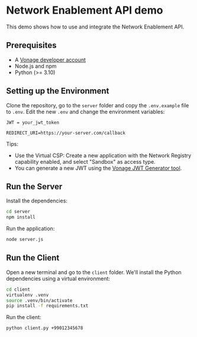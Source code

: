 # Network Enablement API demo

This demo shows how to use and integrate the Network Enablement API.

## Prerequisites

* A [Vonage developer account](https://developer.vonage.com/)
* Node.js and npm
* Python (>= 3.10)

## Setting up the Environment

Clone the repository, go to the `server` folder and copy the `.env.example` file to `.env`. Edit the new `.env` and change the environment variables:

```
JWT = your_jwt_token

REDIRECT_URI=https://your-server.com/callback
```

Tips:

* Use the Virtual CSP: Create a new application with the Network Registry capability enabled, and select "Sandbox" as access type. 
* You can generate a new JWT using the [Vonage JWT Generator tool](https://developer.vonage.com/en/jwt).

## Run the Server 

Install the dependencies:

```bash
cd server
npm install
```

Run the application:

```bash
node server.js
```

## Run the Client 

Open a new terminal and go to the `client` folder. We'll install the Python dependencies using a virtual environment:

```bash
cd client
virtualenv .venv
source .venv/bin/activate
pip install -f requirements.txt
```

Run the client:

```bash
python client.py +99012345678
```

